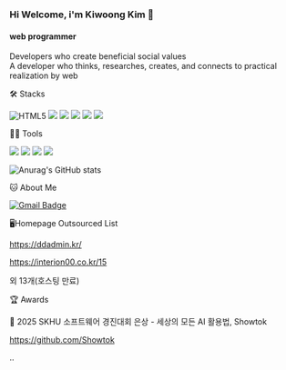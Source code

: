 ### Hi Welcome, i'm Kiwoong Kim 👋

#### web programmer
Developers who create beneficial social values   
A developer who thinks, researches, creates, and connects to practical realization by web


🛠️ Stacks

<img alt="HTML5" src="https://img.shields.io/badge/HTML5-E34F26.svg?&style=flat-square&logo=HTML5&logoColor=white"/> <img src="https://img.shields.io/badge/Java-007396?style=flat-square&logo=Java&logoColor=white"/> <img src="https://img.shields.io/badge/JavaScript-F7DF1E?style=flat-square&logo=JavaScript&logoColor=white"/> <img src="https://img.shields.io/badge/C-A8B9CC?style=flat-square&logo=C&logoColor=white"/> <img src="https://img.shields.io/badge/C++-00599C?style=flat-square&logo=C++&logoColor=white"/>  <img src="https://img.shields.io/badge/MySQL-4479A1?style=flat-square&logo=MySQL&logoColor=white"/>

💪🏼 Tools 

<img src="https://img.shields.io/badge/Visual%20Studio%20Code-0078d7.svg?style=flat-square&logo=visual-studio-code&logoColor=white"/> <img src="https://img.shields.io/badge/GitHub-181717?style=flat-square&logo=GitHub&logoColor=white"/> <img src="https://img.shields.io/badge/Eclipse-FE7A16.svg?style=flat-square&logo=Eclipse&logoColor=white"/>  <img src="https://img.shields.io/badge/IntelliJIDEA-000000.svg?style=flat-square&logo=intellij-idea&logoColor=white"/>

![Anurag's GitHub stats](https://github-readme-stats.vercel.app/api?username=KiwoongKim-1227&show_icons=true&theme=radical)


🐱 About Me

[![Gmail Badge](https://img.shields.io/badge/Gmail-d14836?style=flat-square&logo=Gmail&logoColor=white&link=mailto:opkiwoong@gmail.com)](opkiwoong@gmail.com)
 
  

🖥️Homepage Outsourced List

https://ddadmin.kr/

https://interion00.co.kr/15

외 13개(호스팅 만료)


🏆 Awards

🥈 2025 SKHU 소프트웨어 경진대회 은상 - 세상의 모든 AI 활용법, Showtok

https://github.com/Showtok


..
